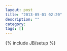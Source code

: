 ```yaml
---
layout: post
title: "2013-05-01 02:20"
description: ""
category:
tags: []
---
```

{% include JB/setup %}

